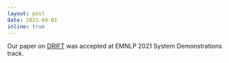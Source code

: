 ```yaml
---
layout: post
date: 2021-09-01
inline: true
---
```

Our paper on [DRIFT](/#drift) was accepted at EMNLP 2021 System Demonstrations track.